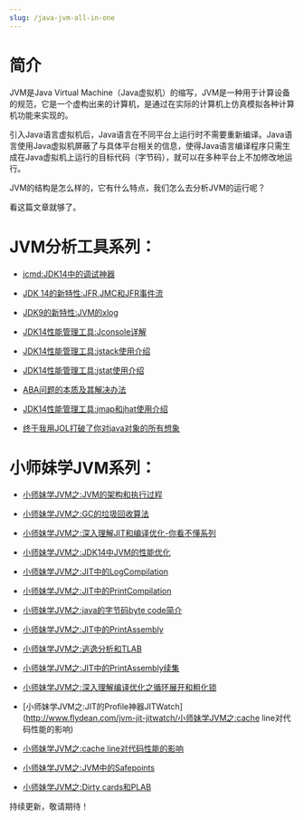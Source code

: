```yaml
---
slug: /java-jvm-all-in-one
---
```


# 简介

JVM是Java Virtual Machine（Java虚拟机）的缩写，JVM是一种用于计算设备的规范，它是一个虚构出来的计算机，是通过在实际的计算机上仿真模拟各种计算机功能来实现的。

引入Java语言虚拟机后，Java语言在不同平台上运行时不需要重新编译。Java语言使用Java虚拟机屏蔽了与具体平台相关的信息，使得Java语言编译程序只需生成在Java虚拟机上运行的目标代码（字节码），就可以在多种平台上不加修改地运行。

JVM的结构是怎么样的，它有什么特点，我们怎么去分析JVM的运行呢？

看这篇文章就够了。

# JVM分析工具系列：

* [jcmd:JDK14中的调试神器](http://www.flydean.com/jdk14-jcmd/)

* [JDK 14的新特性:JFR,JMC和JFR事件流](http://www.flydean.com/jdk14-jfr-jmc-event-stream/)

* [JDK9的新特性:JVM的xlog](http://www.flydean.com/jdk9-jvm-xlog/)

* [JDK14性能管理工具:Jconsole详解](http://www.flydean.com/jdk14-jvm-jconsole/)

* [JDK14性能管理工具:jstack使用介绍](http://www.flydean.com/jdk14-jvm-jstack/)

* [JDK14性能管理工具:jstat使用介绍](http://www.flydean.com/jdk14-jvm-jstat/)

* [ABA问题的本质及其解决办法](http://www.flydean.com/aba-cas-stamp/)

* [JDK14性能管理工具:jmap和jhat使用介绍](http://www.flydean.com/jdk14-jmap-jhat/)

* [终于我用JOL打破了你对java对象的所有想象](http://www.flydean.com/java-object-layout-jol/)

# 小师妹学JVM系列：

* [小师妹学JVM之:JVM的架构和执行过程](http://www.flydean.com/jvm-all-in-one/)

* [小师妹学JVM之:GC的垃圾回收算法](http://www.flydean.com/jvm-gc-algorithms/)

* [小师妹学JVM之:深入理解JIT和编译优化-你看不懂系列](http://www.flydean.com/jvm-jit-in-detail/)

* [小师妹学JVM之:JDK14中JVM的性能优化](http://www.flydean.com/jvm-performance-enhancements/)

* [小师妹学JVM之:JIT中的LogCompilation](http://www.flydean.com/jvm-jit-logcompilation/)

* [小师妹学JVM之:JIT中的PrintCompilation](http://www.flydean.com/jvm-jit-printcompilation/)

* [小师妹学JVM之:java的字节码byte code简介](http://www.flydean.com/jvm-byte-code/)

* [小师妹学JVM之:JIT中的PrintAssembly](http://www.flydean.com/jvm-jit-printassembly/)

* [小师妹学JVM之:逃逸分析和TLAB](http://www.flydean.com/jvm-escapse-tlab/)

* [小师妹学JVM之:JIT中的PrintAssembly续集](http://www.flydean.com/jvm-jit-printassembly-2/)

* [小师妹学JVM之:深入理解编译优化之循环展开和粗化锁](http://www.flydean.com/jvm-jit-loop-unrolling-lock-coarsening/)

* [小师妹学JVM之:JIT的Profile神器JITWatch](http://www.flydean.com/jvm-jit-jitwatch/小师妹学JVM之:cache line对代码性能的影响)

* [小师妹学JVM之:cache line对代码性能的影响](http://www.flydean.com/jvm-jit-cacheline/)

* [小师妹学JVM之:JVM中的Safepoints](http://www.flydean.com/jvm-jit-safepoints/)

* [小师妹学JVM之:Dirty cards和PLAB](http://www.flydean.com/jvm-dirty-card-plab/)

持续更新，敬请期待！





